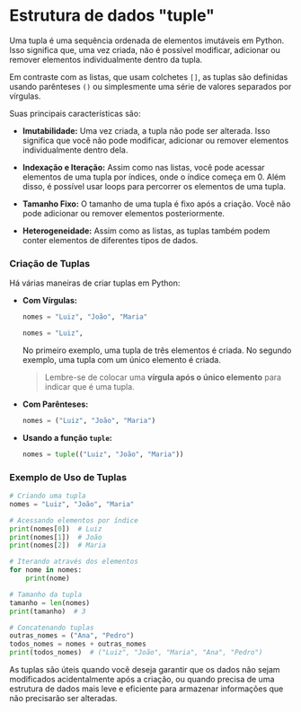 # Estrutura de dados "tuple"

Uma tupla é uma sequência ordenada de elementos imutáveis em Python. Isso significa que, uma vez criada, não é possível modificar, adicionar ou remover elementos individualmente dentro da tupla. 

Em contraste com as listas, que usam colchetes `[]`, as tuplas são definidas usando parênteses `()` ou simplesmente uma série de valores separados por vírgulas.

Suas principais características são:

- **Imutabilidade:** Uma vez criada, a tupla não pode ser alterada. Isso significa que você não pode modificar, adicionar ou remover elementos individualmente dentro dela.

- **Indexação e Iteração:** Assim como nas listas, você pode acessar elementos de uma tupla por índices, onde o índice começa em 0. Além disso, é possível usar loops para percorrer os elementos de uma tupla.

- **Tamanho Fixo:** O tamanho de uma tupla é fixo após a criação. Você não pode adicionar ou remover elementos posteriormente.

- **Heterogeneidade:** Assim como as listas, as tuplas também podem conter elementos de diferentes tipos de dados.

### **Criação de Tuplas**

Há várias maneiras de criar tuplas em Python:

- **Com Vírgulas:**

  ```python
  nomes = "Luiz", "João", "Maria"
  ```

  ```python
  nomes = "Luiz",
  ```

  No primeiro exemplo, uma tupla de três elementos é criada. No segundo exemplo, uma tupla com um único elemento é criada. 
  
  > Lembre-se de colocar uma **vírgula após o único elemento** para indicar que é uma tupla.

- **Com Parênteses:**

  ```python
  nomes = ("Luiz", "João", "Maria")
  ```

- **Usando a função `tuple`:**

  ```python
  nomes = tuple(("Luiz", "João", "Maria"))
  ```

### **Exemplo de Uso de Tuplas**

```python
# Criando uma tupla
nomes = "Luiz", "João", "Maria"

# Acessando elementos por índice
print(nomes[0])  # Luiz
print(nomes[1])  # João
print(nomes[2])  # Maria

# Iterando através dos elementos
for nome in nomes:
    print(nome)

# Tamanho da tupla
tamanho = len(nomes)
print(tamanho)  # 3

# Concatenando tuplas
outras_nomes = ("Ana", "Pedro")
todos_nomes = nomes + outras_nomes
print(todos_nomes)  # ("Luiz", "João", "Maria", "Ana", "Pedro")
```

As tuplas são úteis quando você deseja garantir que os dados não sejam modificados acidentalmente após a criação, ou quando precisa de uma estrutura de dados mais leve e eficiente para armazenar informações que não precisarão ser alteradas.